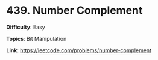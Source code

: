 # 439. Number Complement

**Difficulty**: Easy

**Topics**: Bit Manipulation

**Link**: https://leetcode.com/problems/number-complement
